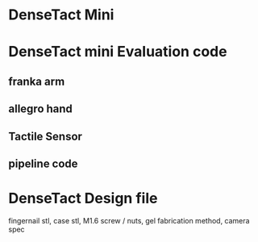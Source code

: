 # DenseTact Mini 


# DenseTact mini Evaluation code
## franka arm
## allegro hand
## Tactile Sensor
## pipeline code


# DenseTact Design file
fingernail stl, case stl, M1.6 screw / nuts, gel fabrication method, camera spec 
